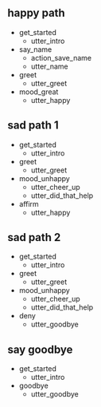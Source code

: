 ## happy path
* get_started
  - utter_intro
* say_name
  - action_save_name
  - utter_name
* greet
  - utter_greet
* mood_great
  - utter_happy

## sad path 1
* get_started
  - utter_intro
* greet
  - utter_greet
* mood_unhappy
  - utter_cheer_up
  - utter_did_that_help
* affirm
  - utter_happy

## sad path 2
* get_started
  - utter_intro
* greet
  - utter_greet
* mood_unhappy
  - utter_cheer_up
  - utter_did_that_help
* deny
  - utter_goodbye

## say goodbye
* get_started
  - utter_intro
* goodbye
  - utter_goodbye
